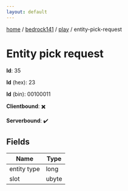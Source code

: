 ```yaml
---
layout: default
---
```


[home](/)  /  [bedrock141](/protocol/bedrock141)  /  [play](/protocol/bedrock141/play)  /  entity-pick-request

# Entity pick request

**Id**: 35

**Id** (hex): 23

**Id** (bin): 00100011

**Clientbound**: ✖️

**Serverbound**: ✔️

## Fields

Name | Type
---|---
entity type | long
slot | ubyte

